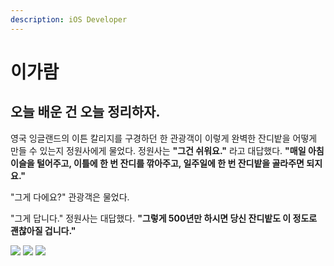 ```yaml
---
description: iOS Developer
---
```


# 이가람

## 오늘 배운 건 오늘 정리하자.

영국 잉글랜드의 이튼 칼리지를 구경하던 한 관광객이 이렇게 완벽한 잔디밭을 어떻게 만들 수 있는지 정원사에게 물었다. 정원사는 **"그건 쉬워요."** 라고 대답했다. **"매일 아침 이슬을 털어주고, 이틀에 한 번 잔디를 깎아주고, 일주일에 한 번 잔디밭을 골라주면 되지요."**

"그게 다에요?" 관광객은 물었다.

"그게 답니다." 정원사는 대답했다. **"그렇게 500년만 하시면 당신 잔디밭도 이 정도로 괜찮아질 겁니다."**

[![](http://img.shields.io/badge/-Blog-655ced?style=flat-square&logo=github&link=https://gaaraam.github.io/)](https://gaaraam.github.io/)  [![](http://img.shields.io/badge/-Github-65caa5?style=flat-square&logo=github&link=https://gitbub.com/gaaraam)](https://github.com/gaaraam)  [![](http://img.shields.io/badge/-Instagram-black?style=flat-square&logo=Instagram&link=https://instagram.com/leegaaraam)](https://instagram.com/leegaaraam)



